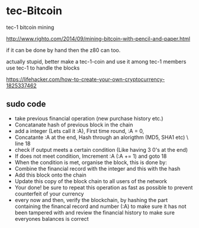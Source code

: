 # tec-Bitcoin
tec-1 bitcoin mining


http://www.righto.com/2014/09/mining-bitcoin-with-pencil-and-paper.html

if it can be done by hand then the z80 can too.

actually stupid, better make a tec-1-coin and use it among tec-1 members
use tec-1 to handle the blocks

https://lifehacker.com/how-to-create-your-own-cryptocurrency-1825337462

## sudo code
- take previous financial operation (new purchase history etc.)
- Concatanate hash of previous block in the chain
- add a integer (Lets call it :A), First time round, :A = 0, 
- Concatante :A at the end, Hash through an alorigthm (MD5, SHA1 etc) \\ line 18
- check if output meets a certain condition (Like having 3 0's at the end)
- If does not meet condition, Imcrement :A (:A += 1) and goto 18
- When the condition is met, organise the block, this is done by:
- Combine the financial record with the integer and this with the hash
- Add this block onto the chain
- Update this copy of the block chain to all users of the network
- Your done! be sure to repeat this operation as fast as possible to prevent counterfeit of your currency
- every now and then, verify the blockchain, by hashing the part containing the financal record and number (:A) to make sure it has not been tampered with and review the financial history to make sure everyones balances is correct
